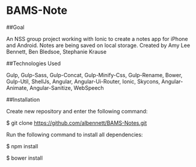 # BAMS-Note

##Goal

An NSS group project working with Ionic to create a notes app for iPhone and Android.
Notes are being saved on local storage.
Created by Amy Lee Bennett, Ben Bledsoe, Stephanie Krause

##Technologies Used

Gulp, Gulp-Sass, Gulp-Concat, Gulp-Minify-Css, Gulp-Rename, Bower, Gulp-Util, ShellJs, Angular, Angular-Ui-Router, Ionic, Skycons, Angular-Animate, Angular-Sanitize, WebSpeech

##Installation

Create new repository and enter the following command:

$ git clone https://github.com/albennett/BAMS-Notes.git

Run the following command to install all dependencies:

$ npm install

$ bower install


